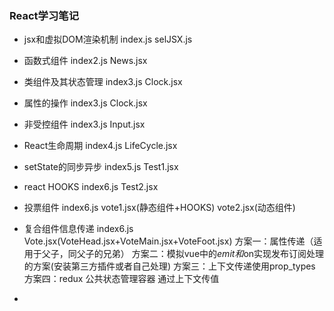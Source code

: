 ### React学习笔记 ###
+ jsx和虚拟DOM渲染机制
    index.js selJSX.js
+ 函数式组件
    index2.js News.jsx
+ 类组件及其状态管理
    index3.js Clock.jsx
+ 属性的操作
    index3.js Clock.jsx
+ 非受控组件
    index3.js Input.jsx
+ React生命周期
    index4.js LifeCycle.jsx
+ setState的同步异步
    index5.js Test1.jsx
+ react HOOKS
    index6.js Test2.jsx 
+ 投票组件
    index6.js vote1.jsx(静态组件+HOOKS) vote2.jsx(动态组件)
+ 复合组件信息传递
    index6.js Vote.jsx(VoteHead.jsx+VoteMain.jsx+VoteFoot.jsx)
    方案一：属性传递（适用于父子，同父子的兄弟）
    方案二：模拟vue中的$emit和$on实现发布订阅处理的方案(安装第三方插件或者自己处理) 
    方案三：上下文传递使用prop_types
    方案四：redux 公共状态管理容器 通过上下文传值

+ 

